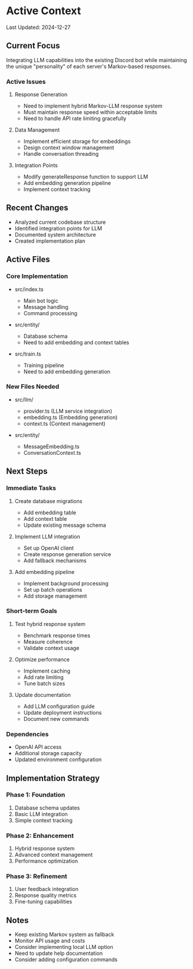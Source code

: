 # Active Context
Last Updated: 2024-12-27

## Current Focus
Integrating LLM capabilities into the existing Discord bot while maintaining the unique "personality" of each server's Markov-based responses.

### Active Issues
1. Response Generation
   - Need to implement hybrid Markov-LLM response system
   - Must maintain response speed within acceptable limits
   - Need to handle API rate limiting gracefully

2. Data Management
   - Implement efficient storage for embeddings
   - Design context window management
   - Handle conversation threading

3. Integration Points
   - Modify generateResponse function to support LLM
   - Add embedding generation pipeline
   - Implement context tracking

## Recent Changes
- Analyzed current codebase structure
- Identified integration points for LLM
- Documented system architecture
- Created implementation plan

## Active Files

### Core Implementation
- src/index.ts
  - Main bot logic
  - Message handling
  - Command processing

- src/entity/
  - Database schema
  - Need to add embedding and context tables

- src/train.ts
  - Training pipeline
  - Need to add embedding generation

### New Files Needed
- src/llm/
  - provider.ts (LLM service integration)
  - embedding.ts (Embedding generation)
  - context.ts (Context management)

- src/entity/
  - MessageEmbedding.ts
  - ConversationContext.ts

## Next Steps

### Immediate Tasks
1. Create database migrations
   - Add embedding table
   - Add context table
   - Update existing message schema

2. Implement LLM integration
   - Set up OpenAI client
   - Create response generation service
   - Add fallback mechanisms

3. Add embedding pipeline
   - Implement background processing
   - Set up batch operations
   - Add storage management

### Short-term Goals
1. Test hybrid response system
   - Benchmark response times
   - Measure coherence
   - Validate context usage

2. Optimize performance
   - Implement caching
   - Add rate limiting
   - Tune batch sizes

3. Update documentation
   - Add LLM configuration guide
   - Update deployment instructions
   - Document new commands

### Dependencies
- OpenAI API access
- Additional storage capacity
- Updated environment configuration

## Implementation Strategy

### Phase 1: Foundation
1. Database schema updates
2. Basic LLM integration
3. Simple context tracking

### Phase 2: Enhancement
1. Hybrid response system
2. Advanced context management
3. Performance optimization

### Phase 3: Refinement
1. User feedback integration
2. Response quality metrics
3. Fine-tuning capabilities

## Notes
- Keep existing Markov system as fallback
- Monitor API usage and costs
- Consider implementing local LLM option
- Need to update help documentation
- Consider adding configuration commands